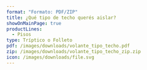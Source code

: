 ```yaml
---
format: "Formato: PDF/ZIP"
title: ¿Qué tipo de techo querés aislar?
showOnMainPage: true
productLines:
  - Pisos
type: Tríptico o Folleto
pdf: /images/downloads/volante_tipo_techo.pdf
zip: /images/downloads/volante_tipo_techo_zip.zip
icon: /images/downloads/file.svg
---
```

